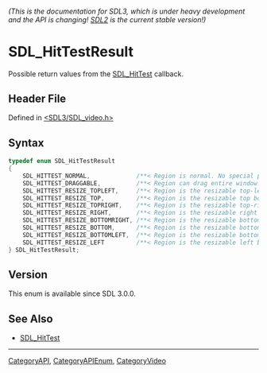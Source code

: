 ###### (This is the documentation for SDL3, which is under heavy development and the API is changing! [SDL2](https://wiki.libsdl.org/SDL2/) is the current stable version!)
# SDL_HitTestResult

Possible return values from the [SDL_HitTest](SDL_HitTest) callback.

## Header File

Defined in [<SDL3/SDL_video.h>](https://github.com/libsdl-org/SDL/blob/main/include/SDL3/SDL_video.h)

## Syntax

```c
typedef enum SDL_HitTestResult
{
    SDL_HITTEST_NORMAL,             /**< Region is normal. No special properties. */
    SDL_HITTEST_DRAGGABLE,          /**< Region can drag entire window. */
    SDL_HITTEST_RESIZE_TOPLEFT,     /**< Region is the resizable top-left corner border. */
    SDL_HITTEST_RESIZE_TOP,         /**< Region is the resizable top border. */
    SDL_HITTEST_RESIZE_TOPRIGHT,    /**< Region is the resizable top-right corner border. */
    SDL_HITTEST_RESIZE_RIGHT,       /**< Region is the resizable right border. */
    SDL_HITTEST_RESIZE_BOTTOMRIGHT, /**< Region is the resizable bottom-right corner border. */
    SDL_HITTEST_RESIZE_BOTTOM,      /**< Region is the resizable bottom border. */
    SDL_HITTEST_RESIZE_BOTTOMLEFT,  /**< Region is the resizable bottom-left corner border. */
    SDL_HITTEST_RESIZE_LEFT         /**< Region is the resizable left border. */
} SDL_HitTestResult;
```

## Version

This enum is available since SDL 3.0.0.

## See Also

- [SDL_HitTest](SDL_HitTest)

----
[CategoryAPI](CategoryAPI), [CategoryAPIEnum](CategoryAPIEnum), [CategoryVideo](CategoryVideo)

